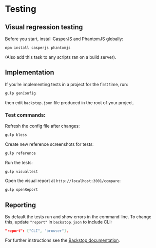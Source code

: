 # Testing

## Visual regression testing

Before you start, install CasperJS and PhantomJS globally:
```sh
npm install casperjs phantomjs
```
(Also add this task to any scripts ran on a build server).

## Implementation
If you’re implementing tests in a project for the first time, run:
```sh
gulp genConfig
```
then edit `backstop.json` file produced in the root of your project.

### Test commands:
Refresh the config file after changes:
```sh
gulp bless
```

Create new reference screenshots for tests:
```sh
gulp reference
```

Run the tests:
```sh
gulp visualtest
```

Open the visual report at `http://localhost:3001/compare`:
```sh
gulp openReport
```

## Reporting
By default the tests run and show errors in the command line. To change this, update `"report"` in `backstop.json` to include CLI:
```json
"report": ["CLI", "browser"],
```

For further instructions see the [Backstop documentation](https://github.com/garris/BackstopJS).
